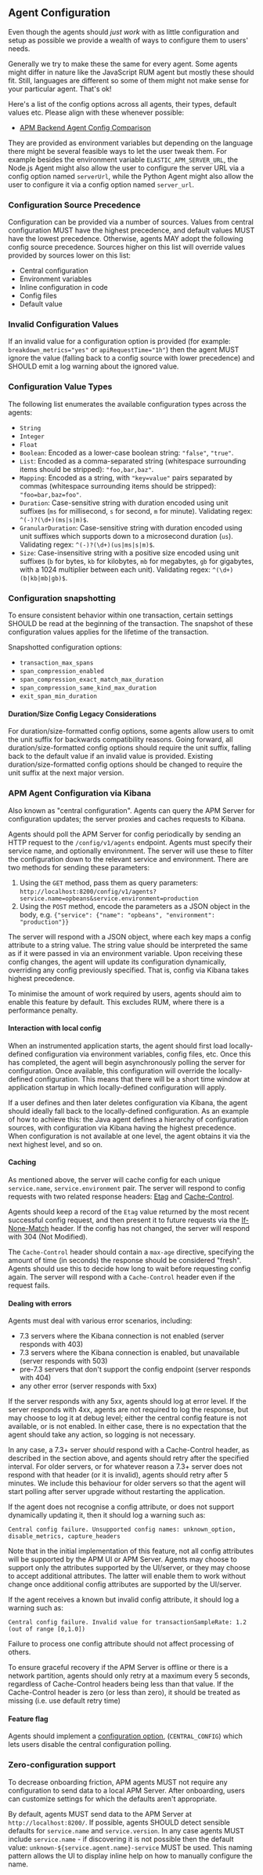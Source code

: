 ## Agent Configuration

Even though the agents should _just work_ with as little configuration and setup as possible we provide a wealth of ways to configure them to users' needs.

Generally we try to make these the same for every agent. Some agents might differ in nature like the JavaScript RUM agent but mostly these should fit. Still, languages are different so some of them might not make sense for your particular agent. That's ok!

Here's a list of the config options across all agents, their types, default values etc. Please align with these whenever possible:

- [APM Backend Agent Config Comparison](https://docs.google.com/spreadsheets/d/1JJjZotapacA3FkHc2sv_0wiChILi3uKnkwLTjtBmxwU/edit)

They are provided as environment variables but depending on the language there might be several feasible ways to let the user tweak them. For example besides the environment variable `ELASTIC_APM_SERVER_URL`, the Node.js Agent might also allow the user to configure the server URL via a config option named `serverUrl`, while the Python Agent might also allow the user to configure it via a config option named `server_url`.

### Configuration Source Precedence

Configuration can be provided via a number of sources. Values from central
configuration MUST have the highest precedence, and default values MUST have
the lowest precedence. Otherwise, agents MAY adopt the following config
source precedence. Sources higher on this list will override values provided
by sources lower on this list:

 - Central configuration
 - Environment variables
 - Inline configuration in code
 - Config files
 - Default value

### Invalid Configuration Values

If an invalid value for a configuration option is provided (for example:
`breakdown_metrics="yes"` or `apiRequestTime="1h"`) then the agent MUST ignore
the value (falling back to a config source with lower precedence) and SHOULD
emit a log warning about the ignored value.

### Configuration Value Types

The following list enumerates the available configuration types across the agents:

- `String`
- `Integer`
- `Float`
- `Boolean`: Encoded as a lower-case boolean string: `"false"`, `"true"`.
- `List`: Encoded as a comma-separated string (whitespace surrounding items should be stripped): `"foo,bar,baz"`.
- `Mapping`: Encoded as a string, with `"key=value"` pairs separated by commas (whitespace surrounding items should be stripped): `"foo=bar,baz=foo"`.
- `Duration`: Case-sensitive string with duration encoded using unit suffixes (`ms` for millisecond, `s` for second, `m` for minute). Validating regex: `^(-)?(\d+)(ms|s|m)$`.
- `GranularDuration`: Case-sensitive string with duration encoded using unit suffixes which supports down to a microsecond duration (`us`). Validating regex: `^(-)?(\d+)(us|ms|s|m)$`.
- `Size`: Case-insensitive string with a positive size encoded using unit suffixes (`b` for bytes, `kb` for kilobytes, `mb` for megabytes, `gb` for gigabytes, with a 1024 multiplier between each unit). Validating regex: `^(\d+)(b|kb|mb|gb)$`.


### Configuration snapshotting

To ensure consistent behavior within one transaction,
certain settings SHOULD be read at the beginning of the transaction.
The snapshot of these configuration values applies for the lifetime of the
transaction.

Snapshotted configuration options:

 * `transaction_max_spans`
 * `span_compression_enabled`
 * `span_compression_exact_match_max_duration`
 * `span_compression_same_kind_max_duration`
 * `exit_span_min_duration`
 

#### Duration/Size Config Legacy Considerations

For duration/size-formatted config options, some agents allow users to omit the unit
suffix for backwards compatibility reasons. Going forward, all
duration/size-formatted config options should require the unit suffix, falling back
to the default value if an invalid value is provided.  Existing
duration/size-formatted config options should be changed to require the unit suffix
at the next major version.

### APM Agent Configuration via Kibana

Also known as "central configuration". Agents can query the APM Server for configuration updates; the server proxies and caches requests to Kibana.

Agents should poll the APM Server for config periodically by sending an HTTP request to the `/config/v1/agents` endpoint. Agents must specify their service name, and optionally environment. The server will use these to filter the configuration down to the relevant service and environment. There are two methods for sending these parameters:

1. Using the `GET` method, pass them as query parameters: `http://localhost:8200/config/v1/agents?service.name=opbeans&service.environment=production`
2. Using the `POST` method, encode the parameters as a JSON object in the body, e.g. `{"service": {"name": "opbeans", "environment": "production"}}`

The server will respond with a JSON object, where each key maps a config attribute to a string value. The string value should be interpreted the same as if it were passed in via an environment variable. Upon receiving these config changes, the agent will update its configuration dynamically, overriding any config previously specified. That is, config via Kibana takes highest precedence.

To minimise the amount of work required by users, agents should aim to enable this feature by default. This excludes RUM, where there is a performance penalty.

#### Interaction with local config

When an instrumented application starts, the agent should first load locally-defined configuration via environment variables, config files, etc. Once this has completed, the agent will begin asynchronously polling the server for configuration. Once available, this configuration will override the locally-defined configuration. This means that there will be a short time window at application startup in which locally-defined configuration will apply.

If a user defines and then later deletes configuration via Kibana, the agent should ideally fall back to the locally-defined configuration. As an example of how to achieve this: the Java agent defines a hierarchy of configuration sources, with configuration via Kibana having the highest precedence. When configuration is not available at one level, the agent obtains it via the next highest level, and so on.

#### Caching

As mentioned above, the server will cache config for each unique `service.name`, `service.environment` pair. The server will respond to config requests with two related response headers: [Etag](https://developer.mozilla.org/en-US/docs/Web/HTTP/Headers/ETag) and [Cache-Control](https://developer.mozilla.org/en-US/docs/Web/HTTP/Headers/Cache-Control).

Agents should keep a record of the `Etag` value returned by the most recent successful config request, and then present it to future requests via the [If-None-Match](https://developer.mozilla.org/en-US/docs/Web/HTTP/Headers/If-None-Match) header. If the config has not changed, the server will respond with 304 (Not Modified).

The `Cache-Control` header should contain a `max-age` directive, specifying the amount of time (in seconds) the response should be considered "fresh". Agents should use this to decide how long to wait before requesting config again. The server will respond with a `Cache-Control` header even if the request fails.

#### Dealing with errors

Agents must deal with various error scenarios, including:

 - 7.3 servers where the Kibana connection is not enabled (server responds with 403)
 - 7.3 servers where the Kibana connection is enabled, but unavailable (server responds with 503)
 - pre-7.3 servers that don't support the config endpoint (server responds with 404)
 - any other error (server responds with 5xx)

If the server responds with any 5xx, agents should log at error level. If the server responds with 4xx, agents are not required to log the response, but may choose to log it at debug level; either the central config feature is not available, or is not enabled. In either case, there is no expectation that the agent should take any action, so logging is not necessary.

In any case, a 7.3+ server _should_ respond with a Cache-Control header, as described in the section above, and agents should retry after the specified interval. For older servers, or for whatever reason a 7.3+ server does not respond with that header (or it is invalid), agents should retry after 5 minutes. We include this behaviour for older servers so that the agent will start polling after server upgrade without restarting the application.

If the agent does not recognise a config attribute, or does not support dynamically updating it, then it should log a warning such as:

```
Central config failure. Unsupported config names: unknown_option, disable_metrics, capture_headers
```

Note that in the initial implementation of this feature, not all config attributes will be supported by the APM UI or APM Server. Agents may choose to support only the attributes supported by the UI/server, or they may choose to accept additional attributes. The latter will enable them to work without change once additional config attributes are supported by the UI/server.

If the agent receives a known but invalid config attribute, it should log a warning such as:

```
Central config failure. Invalid value for transactionSampleRate: 1.2 (out of range [0,1.0])
```

Failure to process one config attribute should not affect processing of others.

To ensure graceful recovery if the APM Server is offline or there is a network partition, agents should only retry at a maximum every 5 seconds, regardless of Cache-Control headers being less than that value. If the Cache-Control header is zero (or less than zero), it should be treated as missing (i.e. use default retry time)

#### Feature flag

Agents should implement a [configuration option](https://docs.google.com/spreadsheets/d/1JJjZotapacA3FkHc2sv_0wiChILi3uKnkwLTjtBmxwU), (`CENTRAL_CONFIG`) which lets users disable the central configuration polling.

### Zero-configuration support

To decrease onboarding friction,
APM agents MUST not require any configuration to send data to a local APM Server.
After onboarding, users can customize settings for which the defaults aren't appropriate.

By default, agents MUST send data to the APM Server at `http://localhost:8200/`.
If possible, agents SHOULD detect sensible defaults for `service.name` and `service.version`.
In any case agents MUST include `service.name` - if discovering it is not possible then the default value: `unknown-${service.agent.name}-service` MUST be used.
This naming pattern allows the UI to display inline help on how to manually configure the name.
